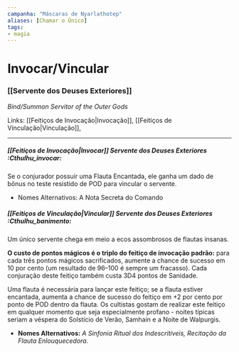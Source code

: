 ```yaml
---
campanha: "Máscaras de Nyarlathotep"
aliases: [Chamar o Único]
tags: 
- magia
---
```


# Invocar/Vincular
### [[Servente dos Deuses Exteriores]]
_Bind/Summon Servitor of the Outer Gods_

Links: [[Feitiços de Invocação|Invocação]], [[Feitiços de Vinculação|Vinculação]], 

---
##### [[Feitiços de Invocação|Invocar]] Servente dos Deuses Exteriores :Cthulhu_invocar:
Se o conjurador possuir uma Flauta Encantada, ele ganha um dado de bônus no teste resistido de POD para vincular o servente.

- Nomes Alternativos: A Nota Secreta do Comando

##### [[Feitiços de Vinculação|Vincular]] Servente dos Deuses Exteriores :Cthulhu_banimento:
Um único servente chega em meio a ecos assombrosos de flautas insanas. 

**O custo de pontos mágicos é o triplo do feitiço de invocação padrão:** para cada três pontos mágicos sacrificados, aumente a chance de sucesso em 10 por cento (um resultado de 96–100 é sempre um fracasso). Cada conjuração deste feitiço também custa 3D4 pontos de Sanidade. 

Uma flauta é necessária para lançar este feitiço; se a flauta estiver encantada, aumenta a chance de sucesso do feitiço em +2 por cento por ponto de POD dentro da flauta. Os cultistas gostam de realizar este feitiço em qualquer momento que seja especialmente profano - noites típicas seriam a véspera do Solstício de Verão, Samhain e a Noite de Walpurgis.

- **Nomes Alternativos:** *A Sinfonia Ritual dos Indescritíveis, Recitação da Flauta Enlouquecedora.*
